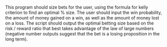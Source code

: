 This program should size bets for the user, using the formula for kelly criterion to find an optimal % size. The user should input the win probability, the amount of money gained on a win, as well as the amount of money lost on a loss. The script should output the optimal betting size based on the risk / reward ratio that best takes advantage of the law of large numbers (negative number outputs suggest that the bet is a losing proposition in the long term). 
